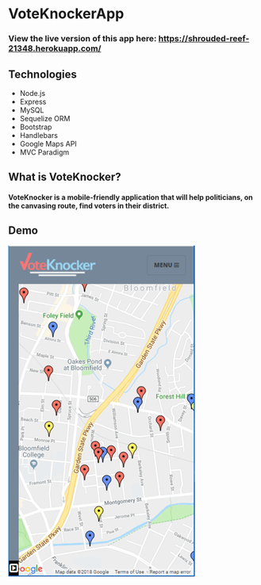 # VoteKnockerApp

### View the live version of this app here: https://shrouded-reef-21348.herokuapp.com/

## Technologies
* Node.js
* Express
* MySQL
* Sequelize ORM
* Bootstrap
* Handlebars
* Google Maps API
* MVC Paradigm

## What is VoteKnocker?

#### VoteKnocker is a mobile-friendly application that will help politicians, on the canvasing route, find voters in their district.

## Demo

![play Gif](https://github.com/lzapson/VoteKnockerApp/blob/master/readme-images/voteknocker.gif)

